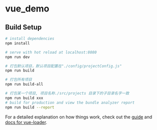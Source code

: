 # vue_demo

>

## Build Setup

``` bash
# install dependencies
npm install

# serve with hot reload at localhost:8080
npm run dev

# 打包默认项目，默认项目配置在"./config/projectConfig.js"
npm run build

# 打包所有项目
npm run build-all

# 打包某一个项目, 项目名称./src/projects 目录下的子目录名字一致
npm run build xxx
# build for production and view the bundle analyzer report
npm run build --report
```

For a detailed explanation on how things work, check out the [guide](http://vuejs-templates.github.io/webpack/) and [docs for vue-loader](http://vuejs.github.io/vue-loader).
